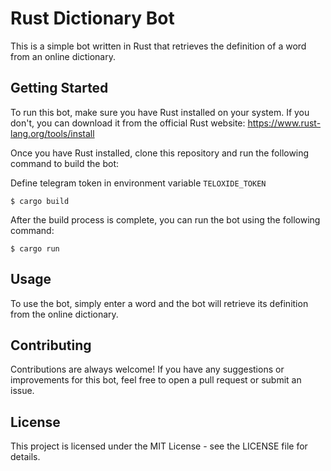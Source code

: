 # Rust Dictionary Bot

This is a simple bot written in Rust that retrieves the definition of a word from an online dictionary.

## Getting Started

To run this bot, make sure you have Rust installed on your system. If you don't, you can download it from the official Rust website: https://www.rust-lang.org/tools/install

Once you have Rust installed, clone this repository and run the following command to build the bot:

Define telegram token in environment variable `TELOXIDE_TOKEN`

```shell
$ cargo build
```

After the build process is complete, you can run the bot using the following command:

```shell
$ cargo run
```

## Usage
To use the bot, simply enter a word and the bot will retrieve its definition from the online dictionary.

## Contributing
Contributions are always welcome! If you have any suggestions or improvements for this bot, feel free to open a pull request or submit an issue.

## License
This project is licensed under the MIT License - see the LICENSE file for details.
